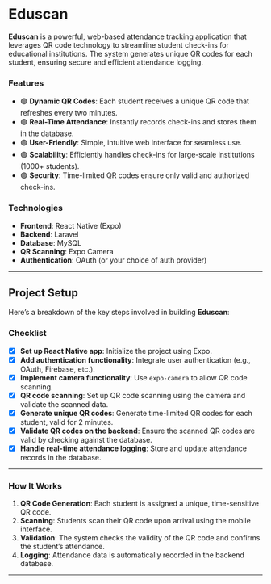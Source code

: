 # Eduscan

**Eduscan** is a powerful, web-based attendance tracking application that leverages QR code technology to streamline student check-ins for educational institutions. The system generates unique QR codes for each student, ensuring secure and efficient attendance logging.

### Features

- 🟢 **Dynamic QR Codes**: Each student receives a unique QR code that refreshes every two minutes.
- 🟢 **Real-Time Attendance**: Instantly records check-ins and stores them in the database.
- 🟢 **User-Friendly**: Simple, intuitive web interface for seamless use.
- 🟢 **Scalability**: Efficiently handles check-ins for large-scale institutions (1000+ students).
- 🟢 **Security**: Time-limited QR codes ensure only valid and authorized check-ins.

### Technologies

- **Frontend**: React Native (Expo)
- **Backend**: Laravel
- **Database**: MySQL
- **QR Scanning**: Expo Camera
- **Authentication**: OAuth (or your choice of auth provider)

---

## Project Setup

Here’s a breakdown of the key steps involved in building **Eduscan**:

### Checklist

- [x] **Set up React Native app**: Initialize the project using Expo.
- [x] **Add authentication functionality**: Integrate user authentication (e.g., OAuth, Firebase, etc.).
- [x] **Implement camera functionality**: Use `expo-camera` to allow QR code scanning.
- [x] **QR code scanning**: Set up QR code scanning using the camera and validate the scanned data.
- [x] **Generate unique QR codes**: Generate time-limited QR codes for each student, valid for 2 minutes.
- [x] **Validate QR codes on the backend**: Ensure the scanned QR codes are valid by checking against the database.
- [x] **Handle real-time attendance logging**: Store and update attendance records in the database.

---

### How It Works

1. **QR Code Generation**: Each student is assigned a unique, time-sensitive QR code.
2. **Scanning**: Students scan their QR code upon arrival using the mobile interface.
3. **Validation**: The system checks the validity of the QR code and confirms the student’s attendance.
4. **Logging**: Attendance data is automatically recorded in the backend database.

---
